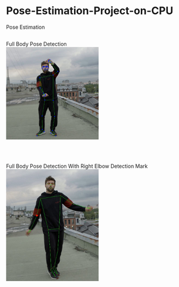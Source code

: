 # Pose-Estimation-Project-on-CPU
Pose Estimation

##
Full Body Pose Detection
<br>
<img src="PoseEstimationSnip.JPG" width=50% height=50%>

<br>

##

Full Body Pose Detection With Right Elbow Detection Mark
<br>
<img src="PoseEstimationWithRightElbowSnip.JPG" width=50% height=50%>
